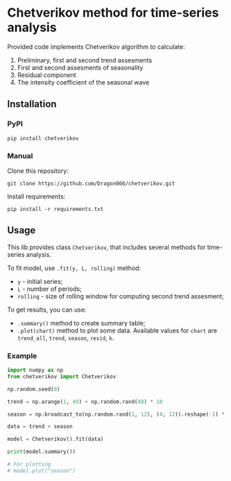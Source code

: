 # Chetverikov method for time-series analysis

Provided code implements Chetverikov algorithm to calculate:

1. Preliminary, first and second trend assesments
2. First and second assesments of seasonality
3. Residual component
4. The intensity coefficient of the seasonal wave

## Installation

### PyPI

    pip install chetverikov

### Manual

Clone this repository:

    git clone https://github.com/Dragon066/chetverikov.git

Install requirements:

    pip install -r requirements.txt

## Usage

This lib provides class `Chetverikov`, that includes several methods for time-series analysis.

To fit model, use `.fit(y, L, rolling)` method:
- `y` - initial series;
- `L` - number of periods;
- `rolling` - size of rolling window for computing second trend assesment;

To get results, you can use:
- `.summary()` method to create summary table;
- `.plot(chart)` method to plot some data. Available values for `chart` are `trend_all`, `trend`, `season`, `resid`, `k`.

### Example

```python
import numpy as np
from chetverikov import Chetverikov

np.random.seed(0)

trend = np.arange(1, 49) + np.random.rand(48) * 10

season = np.broadcast_to(np.random.rand(1, 12), (4, 12)).reshape(-1) * 10

data = trend + season

model = Chetverikov().fit(data)

print(model.summary())

# For plotting
# model.plot("season")
```
